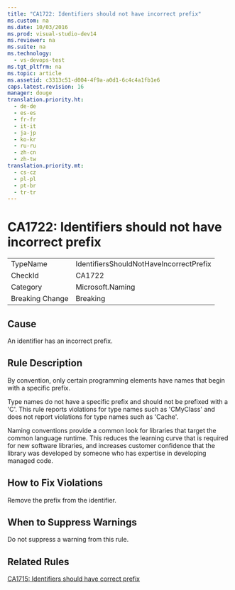 ```yaml
---
title: "CA1722: Identifiers should not have incorrect prefix"
ms.custom: na
ms.date: 10/03/2016
ms.prod: visual-studio-dev14
ms.reviewer: na
ms.suite: na
ms.technology: 
  - vs-devops-test
ms.tgt_pltfrm: na
ms.topic: article
ms.assetid: c3313c51-d004-4f9a-a0d1-6c4c4a1fb1e6
caps.latest.revision: 16
manager: douge
translation.priority.ht: 
  - de-de
  - es-es
  - fr-fr
  - it-it
  - ja-jp
  - ko-kr
  - ru-ru
  - zh-cn
  - zh-tw
translation.priority.mt: 
  - cs-cz
  - pl-pl
  - pt-br
  - tr-tr
---
```

# CA1722: Identifiers should not have incorrect prefix
|||  
|-|-|  
|TypeName|IdentifiersShouldNotHaveIncorrectPrefix|  
|CheckId|CA1722|  
|Category|Microsoft.Naming|  
|Breaking Change|Breaking|  
  
## Cause  
 An identifier has an incorrect prefix.  
  
## Rule Description  
 By convention, only certain programming elements have names that begin with a specific prefix.  
  
 Type names do not have a specific prefix and should not be prefixed with a 'C'. This rule reports violations for type names such as 'CMyClass' and does not report violations for type names such as 'Cache'.  
  
 Naming conventions provide a common look for libraries that target the common language runtime. This reduces the learning curve that is required for new software libraries, and increases customer confidence that the library was developed by someone who has expertise in developing managed code.  
  
## How to Fix Violations  
 Remove the prefix from the identifier.  
  
## When to Suppress Warnings  
 Do not suppress a warning from this rule.  
  
## Related Rules  
 [CA1715: Identifiers should have correct prefix](../VS_IDE/CA1715--Identifiers-should-have-correct-prefix.md)